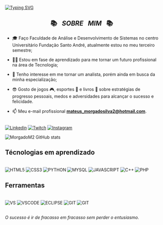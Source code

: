 
[![Typing SVG](https://readme-typing-svg.herokuapp.com/?font=Dancing+Script&color=FFFFFF&size=35&center=true&vCenter=true&width=1000&lines=Ola!+me+chamo+Mateus+Morgado;Tenho+23+Anos;Pertenço+a+Cidade+de+Santo+André+SP+Brazil)](https://git.io/typing-svg)
<div>
<h2 align="center">📚&ensp; <i>SOBRE &nbsp; MIM </i> &ensp;📚</h2>

- 🎓 Faço Faculdade de Análise e Desenvolvimento de Sistemas no centro Universitário Fundação Santo André, atualmente estou no meu terceiro semestre;

- 👨‍💻 Estou em fase de aprendizado para me tornar um futuro profissional na área de Tecnologia;

 - 🧐 Tenho interesse em me tornar um analista, porém ainda em busca da minha especialização;

- 😎 Gosto de jogos 🎮, esportes 🥋 e livros 📖 sobre estratégias de progresso pessoais, medos e adversidades para alcançar o sucesso e felicidade.

- 📫 Meu e-mail profissional **mateus_morgadosilva2@hotmail.com**.


<br>[![Linkedin](https://img.shields.io/badge/LinkedIn-0077B5?style=for-the-badge&logo=linkedin&logoColor=white)](https://www.linkedin.com/in/mateus-m-silva-b5943b1a3/) 
[![Twitch](	https://img.shields.io/badge/Twitch-9146FF?style=for-the-badge&logo=twitch&logoColor=white)](https://www.twitch.tv/morgadera332br)
[![Instagram](	https://img.shields.io/badge/Instagram-E4405F?style=for-the-badge&logo=instagram&logoColor=white)](https://www.instagram.com/mateus_ms_/) 

![MorgadoM2 GitHub stats](https://github-readme-stats.vercel.app/api?username=MorgadoM2&show_icons=true&theme=algolia)


 ## Técnologias em aprendizado 


<div style="display: inline_block"><br/>
    <img align="center" alt="HTML5" src="https://img.shields.io/badge/HTML5-E34F26?style=for-the-badge&logo=html5&logoColor=white" />
    <img align="center" alt="CSS3" src="https://img.shields.io/badge/CSS3-1572B6?style=for-the-badge&logo=css3&logoColor=white" />
    <img align="center" alt="PYTHON" src="https://img.shields.io/badge/Python-14354C?style=for-the-badge&logo=python&logoColor=white" />
    <img align="center" alt="MYSQL" src="https://img.shields.io/badge/MySQL-00000F?style=for-the-badge&logo=mysql&logoColor=white" />
    <img align="center" alt="JAVASCRIPT" src="https://img.shields.io/badge/JavaScript-F7DF1E?style=for-the-badge&logo=javascript&logoColor=black" />
    <img align="center" alt="C++" src="https://img.shields.io/badge/C%2B%2B-00599C?style=for-the-badge&logo=c%2B%2B&logoColor=white" />
    <img align="center" alt="PHP" src="https://img.shields.io/badge/PHP-777BB4?style=for-the-badge&logo=php&logoColor=white" /> 
    
</div>

  ## Ferramentas

<div style="display: inline_block"><br/>
    <img align="center" alt="VS" src="https://img.shields.io/badge/Visual_Studio-5C2D91?style=for-the-badge&logo=visual%20studio&logoColor=white" />
    <img align="center" alt="VSCODE" src="https://img.shields.io/badge/Visual_Studio_Code-0078D4?style=for-the-badge&logo=visual%20studio%20code&logoColor=white" /> 
   <img align="center" alt="ECLIPSE" src="https://img.shields.io/badge/Eclipse-2C2255?style=for-the-badge&logo=eclipse&logoColor=white" />
   <img align="center" alt="GIT" src="https://img.shields.io/badge/GIT-E44C30?style=for-the-badge&logo=git&logoColor=white" /> 
   <img align="center" alt="GIT" src="https://img.shields.io/badge/GitLab-330F63?style=for-the-badge&logo=gitlab&logoColor=white" />  
      </p>
    </th>
    <th>
</div>

<br> <i>O sucesso é ir de fracasso em fracasso sem perder o entusiasmo.
